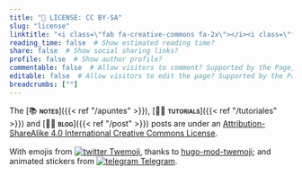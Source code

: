 ```yaml
---
title: "📜 LICENSE: CC BY-SA"
slug: "license"
linktitle: "<i class=\"fab fa-creative-commons fa-2x\"></i><i class=\"fab fa-creative-commons-by fa-2x\"></i><i class=\"fab fa-creative-commons-sa fa-2x\"></i>"
reading_time: false  # Show estimated reading time?
share: false  # Show social sharing links?
profile: false  # Show author profile?
commentable: false  # Allow visitors to comment? Supported by the Page, Post, and Docs content types.
editable: false  # Allow visitors to edit the page? Supported by the Page, Post, and Docs content types.
breadcrumbs: [""]
---
```


The [📚 <span style="font-variant:small-caps;">**notes**</span>]({{< ref "/apuntes" >}}), [👐🏼 <span style="font-variant:small-caps;">**tutorials**</span>]({{< ref "/tutoriales" >}}) and [✍🏼 <span style="font-variant:small-caps;">**blog**</span>]({{< ref "/post" >}}) posts are under an [Attribution-ShareAlike 4.0 International Creative Commons License](https://creativecommons.org/licenses/by-sa/4.0/deed.en).

<div align="center" style="margin-bottom: 1rem">
<i class="fab fa-creative-commons fa-2x aria-hidden="true" "></i><i class="fab fa-creative-commons-by fa-2x aria-hidden="true" "></i><i class="fab fa-creative-commons-sa fa-2x aria-hidden="true" "></i>
</div>

With emojis from <a href="https://twemoji.twitter.com" target="_blank" rel="noopener" title="Twemoji"><img draggable="false" class="icon" alt="twitter" src="/icon/twitter.svg"> Twemoji</a>, thanks to <a href="https://github.com/jakejarvis/hugo-mod-twemoji" target="_blank" rel="noopener" title="hugo-mod-twemoji">hugo-mod-twemoji</a>; and animated stickers from <a href="https://telegram.org/blog/animated-stickers" target="_blank" rel="noopener" title="Telegram"><img draggable="false" class="icon" alt="telegram" src="/icon/telegram.svg"> Telegram</a>.